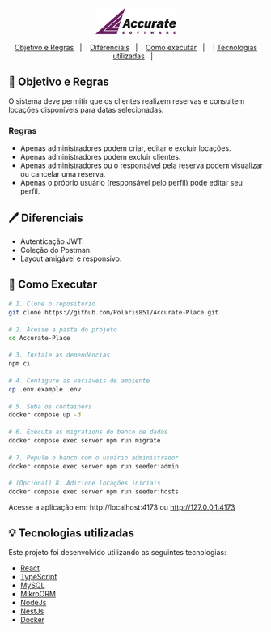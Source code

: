 <p align="center">
  <img 
       src="web/public/logo-accurate.svg" 
       alt="Accurate" width="160px"/>
</p>

<p align="center">
  <a href="#sobre">Objetivo e Regras</a>&nbsp;&nbsp;&nbsp;|&nbsp;&nbsp;&nbsp;
  <a href="#diferenciais">Diferenciais</a>&nbsp;&nbsp;&nbsp;|&nbsp;&nbsp;&nbsp;
  <a href="#como-executar">Como executar</a>&nbsp;&nbsp;&nbsp;|&nbsp;&nbsp;&nbsp; !
  <a href="#tecnologias-utilizadas">Tecnologias utilizadas</a>&nbsp;&nbsp;&nbsp;|&nbsp;&nbsp;&nbsp;
</p>

## 🦥 Objetivo e Regras

O sistema deve permitir que os clientes realizem reservas e consultem locações disponíveis para datas selecionadas.

### Regras

- Apenas administradores podem criar, editar e excluir locações.
- Apenas administradores podem excluir clientes.
- Apenas administradores ou o responsável pela reserva podem visualizar ou cancelar uma reserva.
- Apenas o próprio usuário (responsável pelo perfil) pode editar seu perfil.

## 🖊️ Diferenciais

- Autenticação JWT.
- Coleção do Postman.
- Layout amigável e responsivo.

## 📝 Como Executar


```bash
# 1. Clone o repositório
git clone https://github.com/Polaris851/Accurate-Place.git

# 2. Acesse a pasta do projeto
cd Accurate-Place

# 3. Instale as dependências
npm ci

# 4. Configure as variáveis de ambiente
cp .env.example .env

# 5. Suba os containers
docker compose up -d

# 6. Execute as migrations do banco de dados
docker compose exec server npm run migrate

# 7. Popule o banco com o usuário administrador
docker compose exec server npm run seeder:admin

# (Opcional) 8. Adicione locações iniciais
docker compose exec server npm run seeder:hosts
```

Acesse a aplicação em: http://localhost:4173 ou http://127.0.0.1:4173

## 💡 Tecnologias utilizadas

Este projeto foi desenvolvido utilizando as seguintes tecnologias:

- [React](https://react.dev/)
- [TypeScript](https://www.typescriptlang.org/)
- [MySQL](https://www.mysql.com/)
- [MikroORM](https://mikro-orm.io/)
- [NodeJs](https://nodejs.org/en)
- [NestJs](https://nestjs.com/)
- [Docker](https://www.docker.com/)

